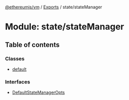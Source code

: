 [@ethereumjs/vm](../README.md) / [Exports](../modules.md) / state/stateManager

# Module: state/stateManager

## Table of contents

### Classes

- [default](../classes/state_stateManager.default.md)

### Interfaces

- [DefaultStateManagerOpts](../interfaces/state_stateManager.DefaultStateManagerOpts.md)

